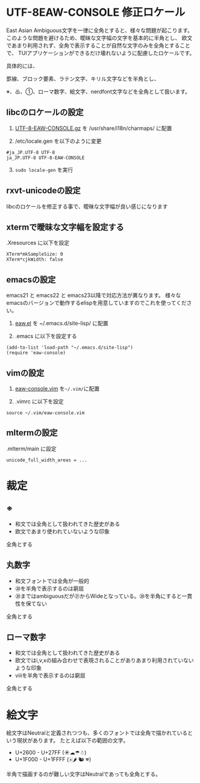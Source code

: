 # UTF-8EAW-CONSOLE 修正ロケール

East Asian Ambiguous文字を一律に全角とすると、様々な問題が起こります。
このような問題を避けるため、曖昧な文字幅の文字を基本的に半角とし、
欧文であまり利用されず、全角で表示することが自然な文字のみを全角とすることで、
TUIアプリケーションができるだけ壊れないように配慮したロケールです。

具体的には、

罫線、ブロック要素、ラテン文字、キリル文字などを半角とし、

※、♨、①、ローマ数字、絵文字、nerdfont文字などを全角として扱います。

## libcのロケールの設定

1. [UTF-8-EAW-CONSOLE.gz](https://raw.githubusercontent.com/hamano/locale-eaw/master/dist/UTF-8-EAW-FULLWIDTH.gz) を /usr/share/i18n/charmaps/ に配置

2. /etc/locale.gen を以下のように変更
~~~
#ja_JP.UTF-8 UTF-8
ja_JP.UTF-8 UTF-8-EAW-CONSOLE
~~~

3. `sudo locale-gen` を実行

## rxvt-unicodeの設定

libcのロケールを修正する事で、曖昧な文字幅が良い感じになります

## xtermで曖昧な文字幅を設定する

.Xresources に以下を設定

~~~
XTerm*mkSampleSize: 0
XTerm*cjkWidth: false
~~~

## emacsの設定

emacs21 と emacs22 と emacs23以降で対応方法が異なります。
様々なemacsのバージョンで動作するelispを用意していますのでこれを使ってください。

1. [eaw.el](https://raw.githubusercontent.com/hamano/locale-eaw/master/eaw-console.el) を ~/.emacs.d/site-lisp/ に配置

2. .emacs に以下を設定する

~~~
(add-to-list 'load-path "~/.emacs.d/site-lisp")
(require 'eaw-console)
~~~

## vimの設定

1. [eaw-console.vim](https://raw.githubusercontent.com/hamano/locale-eaw/master/dist/eaw-console.vim) を`~/.vim/`に配置

2. .vimrc に以下を設定
~~~
source ~/.vim/eaw-console.vim
~~~

## mltermの設定

.mlterm/main に設定

~~~
unicode_full_width_areas = ...
~~~

# 裁定

## ※
- 和文では全角として扱われてきた歴史がある
- 欧文であまり使われていないような印象

全角とする

## 丸数字
- 和文フォントでは全角が一般的
- ⑳を半角で表示するのは窮屈
- ⑳まではambiguousだが㉑からWideとなっている。⑳を半角にすると一貫性を保てない

全角とする

## ローマ数字
- 和文では全角として扱われてきた歴史がある
- 欧文ではi,v,xの組み合わせで表現されることがありあまり利用されていないような印象
- ⅷを半角で表示するのは窮屈

全角とする

# 絵文字

絵文字はNeutralと定義されつつも、多くのフォントでは全角で描かれているという現状があります。
たとえば以下の範囲の文字。

- U+2600 - U+27FF (☀☁☂☃)
- U+1F000 - U+1FFFF (🀀🌶 🐿 🕿)

半角で描画するのが難しい文字はNeutralであっても全角とする。

